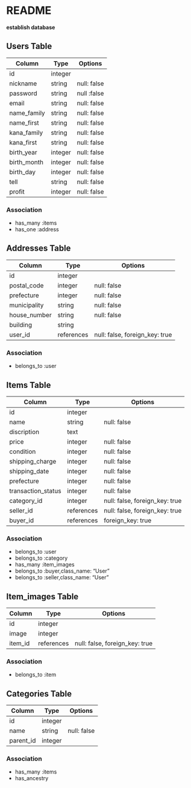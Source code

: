 # README

**establish database**

## Users Table
|Column|Type|Options|
|------|----|-------|
|id|integer||
|nickname|string|null: false|
|password|string|null :false|
|email|string|null: false|
|name_family|string|null: false|
|name_first|string|null: false|
|kana_family|string|null: false|
|kana_first|string|null: false|
|birth_year|integer|null: false|
|birth_month|integer|null: false|
|birth_day|integer|null: false|
|tell|string|null: false|
|profit|integer|null: false|
### Association
- has_many :items
- has_one :address


## Addresses Table
|Column|Type|Options|
|------|----|-------|
|id|integer||
|postal_code|integer|null: false|
|prefecture|integer|null: false|
|municipality|string|null: false|
|house_number|string|null: false|
|building|string||
|user_id|references|null: false, foreign_key: true|

### Association
- belongs_to :user


## Items Table
|Column|Type|Options|
|------|----|-------|
|id|integer||
|name|string|null: false|
|discription|text||
|price|integer|null: false|
|condition|integer|null: false|
|shipping_charge|integer|null: false|
|shipping_date|integer|null: false|
|prefecture|integer|null: false|
|transaction_status|integer|null: false|
|category_id|integer|null: false, foreign_key: true|
|seller_id|references|null: false, foreign_key: true|
|buyer_id|references|foreign_key: true|

### Association
- belongs_to :user
- belongs_to :category
- has_many :item_images
- belongs_to :buyer,class_name: “User”
- belongs_to :seller,class_name: “User”


## Item_images Table
|Column|Type|Options|
|------|----|-------|
|id|integer||
|image|integer||
|item_id|references|null: false, foreign_key: true|

### Association
- belongs_to :item


## Categories Table
|Column|Type|Options|
|------|----|-------|
|id|integer||
|name|string|null: false|
|parent_id|integer||

### Association
- has_many :items
- has_ancestry
